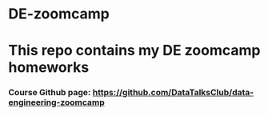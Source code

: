 # DE-zoomcamp

# This repo contains my DE zoomcamp homeworks

### Course Github page: https://github.com/DataTalksClub/data-engineering-zoomcamp